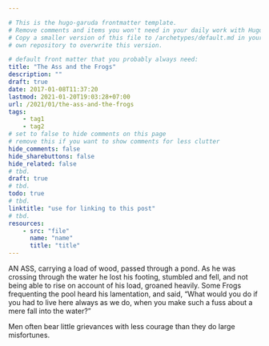 ```yaml
---

# This is the hugo-garuda frontmatter template.
# Remove comments and items you won't need in your daily work with Hugo.
# Copy a smaller version of this file to /archetypes/default.md in your
# own repository to overwrite this version.

# default front matter that you probably always need:
title: "The Ass and the Frogs"
description: ""
draft: true
date: 2017-01-08T11:37:20
lastmod: 2021-01-20T19:03:28+07:00
url: /2021/01/the-ass-and-the-frogs
tags:
    - tag1
    - tag2
# set to false to hide comments on this page
# remove this if you want to show comments for less clutter
hide_comments: false
hide_sharebuttons: false
hide_related: false
# tbd.
draft: true
# tbd.
todo: true
# tbd.
linktitle: "use for linking to this post"
# tbd.
resources:
    - src: "file"
      name: "name"
      title: "title"
---
```

AN ASS, carrying a load of wood, passed through a pond. As he was crossing through the water he lost his footing, stumbled and fell, and not being able to rise on account of his load, groaned heavily. Some Frogs frequenting the pool heard his lamentation, and said, “What would you do if you had to live here always as we do, when you make such a fuss about a mere fall into the water?”

Men often bear little grievances with less courage than they do large misfortunes.
